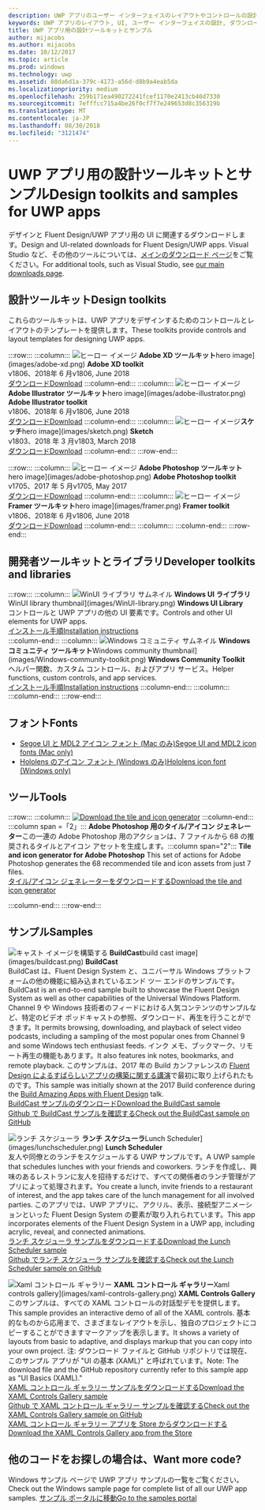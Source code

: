 ```yaml
---
description: UWP アプリのユーザー インターフェイスのレイアウトやコントロールの設計について、最新のダウンロードとツールを入手します。
keywords: UWP アプリのレイアウト, UI, ユーザー インターフェイスの設計, ダウンロード, UWP ツール
title: UWP アプリ用の設計ツールキットとサンプル
author: mijacobs
ms.author: mijacobs
ms.date: 10/12/2017
ms.topic: article
ms.prod: windows
ms.technology: uwp
ms.assetid: 88da6d1a-379c-4173-a56d-d8b9a4eab5da
ms.localizationpriority: medium
ms.openlocfilehash: 259b171ea490272241fcef1170e2413cb40d7330
ms.sourcegitcommit: 7efffcc715a4be26f0cf7f7e249653d8c356319b
ms.translationtype: MT
ms.contentlocale: ja-JP
ms.lasthandoff: 08/30/2018
ms.locfileid: "3121474"
---
```

# <a name="design-toolkits-and-samples-for-uwp-apps"></a><span data-ttu-id="d4ff1-104">UWP アプリ用の設計ツールキットとサンプル</span><span class="sxs-lookup"><span data-stu-id="d4ff1-104">Design toolkits and samples for UWP apps</span></span>
 

<span data-ttu-id="d4ff1-105">デザインと Fluent Design/UWP アプリ用の UI に関連するダウンロードします。</span><span class="sxs-lookup"><span data-stu-id="d4ff1-105">Design and UI-related downloads for Fluent Design/UWP apps.</span></span> <span data-ttu-id="d4ff1-106">Visual Studio など、その他のツールについては、<a href="https://developer.microsoft.com/downloads">メインのダウンロード ページ</a>をご覧ください。</span><span class="sxs-lookup"><span data-stu-id="d4ff1-106">For additional tools, such as Visual Studio, see <a href="https://developer.microsoft.com/downloads">our main downloads page</a>.</span></span> 


## <a name="design-toolkits"></a><span data-ttu-id="d4ff1-107">設計ツールキット</span><span class="sxs-lookup"><span data-stu-id="d4ff1-107">Design toolkits</span></span>

<span data-ttu-id="d4ff1-108">これらのツールキットは、UWP アプリをデザインするためのコントロールとレイアウトのテンプレートを提供します。</span><span class="sxs-lookup"><span data-stu-id="d4ff1-108">These toolkits provide controls and layout templates for designing UWP apps.</span></span>

:::row:::
    :::column:::
        ![<span data-ttu-id="d4ff1-109">ヒーロー イメージ](images/adobe-xd.png) <b>Adobe XD ツールキット</b></span><span class="sxs-lookup"><span data-stu-id="d4ff1-109">hero image](images/adobe-xd.png) <b>Adobe XD toolkit</b></span></span><br>
        <span data-ttu-id="d4ff1-110">v1806、2018年 6 月</span><span class="sxs-lookup"><span data-stu-id="d4ff1-110">v1806, June 2018</span></span><br>
        <a href="https://aka.ms/adobexdtoolkit"><span data-ttu-id="d4ff1-111">ダウンロード</span><span class="sxs-lookup"><span data-stu-id="d4ff1-111">Download</span></span></a>
    :::column-end:::
    :::column:::
        ![<span data-ttu-id="d4ff1-112">ヒーロー イメージ](images/adobe-illustrator.png) <b>Adobe Illustrator ツールキット</b></span><span class="sxs-lookup"><span data-stu-id="d4ff1-112">hero image](images/adobe-illustrator.png) <b>Adobe Illustrator toolkit</b></span></span><br>
        <span data-ttu-id="d4ff1-113">v1806、2018年 6 月</span><span class="sxs-lookup"><span data-stu-id="d4ff1-113">v1806, June 2018</span></span><br>
        <a href="https://aka.ms/adobeillustratortoolkit"><span data-ttu-id="d4ff1-114">ダウンロード</span><span class="sxs-lookup"><span data-stu-id="d4ff1-114">Download</span></span></a>
    :::column-end:::
    :::column:::
        ![<span data-ttu-id="d4ff1-115">ヒーロー イメージ](images/sketch.png)<b>スケッチ</b></span><span class="sxs-lookup"><span data-stu-id="d4ff1-115">hero image](images/sketch.png) <b>Sketch</b></span></span><br>
        <span data-ttu-id="d4ff1-116">v1803、2018 年 3 月</span><span class="sxs-lookup"><span data-stu-id="d4ff1-116">v1803, March 2018</span></span><br>
        <a href="https://aka.ms/sketchtoolkit"><span data-ttu-id="d4ff1-117">ダウンロード</span><span class="sxs-lookup"><span data-stu-id="d4ff1-117">Download</span></span></a>
    :::column-end:::
:::row-end:::

:::row:::
    :::column:::
        ![<span data-ttu-id="d4ff1-118">ヒーロー イメージ](images/adobe-photoshop.png) <b>Adobe Photoshop ツールキット</b></span><span class="sxs-lookup"><span data-stu-id="d4ff1-118">hero image](images/adobe-photoshop.png) <b>Adobe Photoshop toolkit</b></span></span><br>
        <span data-ttu-id="d4ff1-119">v1705、2017 年 5 月</span><span class="sxs-lookup"><span data-stu-id="d4ff1-119">v1705, May 2017</span></span><br>
        <a href="https://aka.ms/adobephotoshoptoolkit"><span data-ttu-id="d4ff1-120">ダウンロード</span><span class="sxs-lookup"><span data-stu-id="d4ff1-120">Download</span></span></a>
    :::column-end:::
    :::column:::
        ![<span data-ttu-id="d4ff1-121">ヒーロー イメージ](images/framer.png) <b>Framer ツールキット</b></span><span class="sxs-lookup"><span data-stu-id="d4ff1-121">hero image](images/framer.png) <b>Framer toolkit</b></span></span><br>
        <span data-ttu-id="d4ff1-122">v1806、2018年 6 月</span><span class="sxs-lookup"><span data-stu-id="d4ff1-122">v1806, June 2018</span></span><br>
        <a href="https://aka.ms/framertoolkit"><span data-ttu-id="d4ff1-123">ダウンロード</span><span class="sxs-lookup"><span data-stu-id="d4ff1-123">Download</span></span></a>
    :::column-end:::
    :::column:::
    :::column-end:::
:::row-end:::

## <a name="developer-toolkits-and-libraries"></a><span data-ttu-id="d4ff1-124">開発者ツールキットとライブラリ</span><span class="sxs-lookup"><span data-stu-id="d4ff1-124">Developer toolkits and libraries</span></span>

:::row:::
    :::column:::
        ![<span data-ttu-id="d4ff1-125">WinUI ライブラリ サムネイル](images/WinUI-library.png) <b>Windows UI ライブラリ</b></span><span class="sxs-lookup"><span data-stu-id="d4ff1-125">WinUI library thumbnail](images/WinUI-library.png) <b>Windows UI Library</b></span></span><br>
        <span data-ttu-id="d4ff1-126">コントロールと UWP アプリの他の UI 要素です。</span><span class="sxs-lookup"><span data-stu-id="d4ff1-126">Controls and other UI elements for UWP apps.</span></span><br/>
        <a href="/uwp/toolkits/winui/getting-started"><span data-ttu-id="d4ff1-127">インストール手順</span><span class="sxs-lookup"><span data-stu-id="d4ff1-127">Installation instructions</span></span></a><br/>
    :::column-end:::
    :::column:::
        ![<span data-ttu-id="d4ff1-128">Windows コミュニティ サムネイル](images/Windows-community-toolkit.png) <b>Windows コミュニティ ツールキット</b></span><span class="sxs-lookup"><span data-stu-id="d4ff1-128">Windows community thumbnail](images/Windows-community-toolkit.png) <b>Windows Community Toolkit</b></span></span><br>
        <span data-ttu-id="d4ff1-129">ヘルパー関数、カスタム コントロール、およびアプリ サービス。</span><span class="sxs-lookup"><span data-stu-id="d4ff1-129">Helper functions, custom controls, and app services.</span></span><br />
        <a href="/windows/uwpcommunitytoolkit/getting-started"><span data-ttu-id="d4ff1-130">インストール手順</span><span class="sxs-lookup"><span data-stu-id="d4ff1-130">Installation instructions</span></span></a>
    :::column-end:::
    :::column:::
    :::column-end:::
:::row-end:::

## <a name="fonts"></a><span data-ttu-id="d4ff1-131">フォント</span><span class="sxs-lookup"><span data-stu-id="d4ff1-131">Fonts</span></span>

* <a href="https://aka.ms/SegoeFonts"><span data-ttu-id="d4ff1-132">Segoe UI と MDL2 アイコン フォント (Mac のみ)</span><span class="sxs-lookup"><span data-stu-id="d4ff1-132">Segoe UI and MDL2 icon fonts (Mac only)</span></span></a>
* <a href="https://aka.ms/hololensiconfont"><span data-ttu-id="d4ff1-133">Hololens のアイコン フォント (Windows のみ)</span><span class="sxs-lookup"><span data-stu-id="d4ff1-133">Hololens icon font (Windows only)</span></span></a>

## <a name="tools"></a><span data-ttu-id="d4ff1-134">ツール</span><span class="sxs-lookup"><span data-stu-id="d4ff1-134">Tools</span></span>

:::row:::
    :::column:::
        <a href="http://go.microsoft.com/fwlink/p/?LinkId=760394"><img src="images/tile-icon-generator.png" alt="Download the tile and icon generator"/></a>
    :::column-end:::
    <span data-ttu-id="d4ff1-135">:::column span =「2」::: **Adobe Photoshop 用のタイル/アイコン ジェネレーター**この一連の Adobe Photoshop 用のアクションは、7 ファイルから 68 の推奨されるタイルとアイコン アセットを生成します。</span><span class="sxs-lookup"><span data-stu-id="d4ff1-135">:::column span="2"::: **Tile and icon generator for Adobe Photoshop** This set of actions for Adobe Photoshop generates the 68 recommended tile and icon assets from just 7 files.</span></span> <br/><a href="http://go.microsoft.com/fwlink/p/?LinkId=760394"><span data-ttu-id="d4ff1-136">タイル/アイコン ジェネレーターをダウンロードする</span><span class="sxs-lookup"><span data-stu-id="d4ff1-136">Download the tile and icon generator</span></span></a></p>
    :::column-end:::
:::row-end:::

    
## <a name="samples"></a><span data-ttu-id="d4ff1-137">サンプル</span><span class="sxs-lookup"><span data-stu-id="d4ff1-137">Samples</span></span>

![<span data-ttu-id="d4ff1-138">キャスト イメージを構築する](images/buildcast.png)
**BuildCast**</span><span class="sxs-lookup"><span data-stu-id="d4ff1-138">build cast image](images/buildcast.png)
**BuildCast**</span></span><br>
<span data-ttu-id="d4ff1-139">BuildCast は、Fluent Design System と、ユニバーサル Windows プラットフォームの他の機能に組み込まれているエンド ツー エンドのサンプルです。</span><span class="sxs-lookup"><span data-stu-id="d4ff1-139">BuildCast is an end-to-end sample built to showcase the Fluent Design System as well as other capabilities of the Universal Windows Platform.</span></span> <span data-ttu-id="d4ff1-140">Channel 9 や Windows 技術者のフィードにおける人気コンテンツのサンプルなど、特定のビデオ ポッドキャストの参照、ダウンロード、再生を行うことができます。</span><span class="sxs-lookup"><span data-stu-id="d4ff1-140">It permits browsing, downloading, and playback of select video podcasts, including a sampling of the most popular ones from Channel 9 and some Windows tech enthusiast feeds.</span></span> <span data-ttu-id="d4ff1-141">インク メモ、ブックマーク、リモート再生の機能もあります。</span><span class="sxs-lookup"><span data-stu-id="d4ff1-141">It also features ink notes, bookmarks, and remote playback.</span></span> <span data-ttu-id="d4ff1-142">このサンプルは、2017 年の Build カンファレンスの <a href="https://channel9.msdn.com/Events/Build/2017/B8034">Fluent Design によるすばらしいアプリの構築に関する講演</a>で最初に取り上げられたものです。</span><span class="sxs-lookup"><span data-stu-id="d4ff1-142">This sample was initially shown at the 2017 Build conference during the <a href="https://channel9.msdn.com/Events/Build/2017/B8034">Build Amazing Apps with Fluent Design</a> talk.</span></span> <br>
<a href="https://github.com/Microsoft/BuildCast/archive/master.zip"><span data-ttu-id="d4ff1-143">BuildCast サンプルのダウンロード</span><span class="sxs-lookup"><span data-stu-id="d4ff1-143">Download the BuildCast sample</span></span></a> <br><a href="https://github.com/Microsoft/BuildCast"><span data-ttu-id="d4ff1-144">Github で BuildCast サンプルを確認する</span><span class="sxs-lookup"><span data-stu-id="d4ff1-144">Check out the BuildCast sample on GitHub</span></span></a>

![<span data-ttu-id="d4ff1-145">ランチ スケジューラ](images/lunchscheduler.png)
**ランチ スケジューラ**</span><span class="sxs-lookup"><span data-stu-id="d4ff1-145">Lunch Scheduler](images/lunchscheduler.png)
**Lunch Scheduler**</span></span><br>
<span data-ttu-id="d4ff1-146">友人や同僚とのランチをスケジュールする UWP サンプルです。</span><span class="sxs-lookup"><span data-stu-id="d4ff1-146">A UWP sample that schedules lunches with your friends and coworkers.</span></span> <span data-ttu-id="d4ff1-147">ランチを作成し、興味のあるレストランに友人を招待するだけで、すべての関係者のランチ管理がアプリによって処理されます。</span><span class="sxs-lookup"><span data-stu-id="d4ff1-147">You create a lunch, invite friends to a restaurant of interest, and the app takes care of the lunch management for all involved parties.</span></span> <span data-ttu-id="d4ff1-148">このアプリでは、UWP アプリに、アクリル、表示、接続型アニメーションといった Fluent Design System の要素が取り入れられています。</span><span class="sxs-lookup"><span data-stu-id="d4ff1-148">This app incorporates elements of the Fluent Design System in a UWP app, including acrylic, reveal, and connected animations.</span></span> <br/><a href="https://github.com/Microsoft/Windows-appsample-lunch-scheduler/archive/master.zip"><span data-ttu-id="d4ff1-149">ランチ スケジューラ サンプルをダウンロードする</span><span class="sxs-lookup"><span data-stu-id="d4ff1-149">Download the Lunch Scheduler sample</span></span></a><br/><a href="https://github.com/Microsoft/Windows-appsample-lunch-scheduler"><span data-ttu-id="d4ff1-150">Github でランチ スケジューラ サンプルを確認する</span><span class="sxs-lookup"><span data-stu-id="d4ff1-150">Check out the Lunch Scheduler sample on GitHub</span></span></a></p>  

![<span data-ttu-id="d4ff1-151">Xaml コントロール ギャラリー](images/xaml-controls-gallery.png)
**XAML コントロール ギャラリー**</span><span class="sxs-lookup"><span data-stu-id="d4ff1-151">Xaml controls gallery](images/xaml-controls-gallery.png)
**XAML Controls Gallery**</span></span><br>
<span data-ttu-id="d4ff1-152">このサンプルは、すべての XAML コントロールの対話型デモを提供します。</span><span class="sxs-lookup"><span data-stu-id="d4ff1-152">This sample provides an interactive demo of all of the XAML controls.</span></span> <span data-ttu-id="d4ff1-153">基本的なものから応用まで、さまざまなレイアウトを示し、独自のプロジェクトにコピーすることができますマークアップを表示します。</span><span class="sxs-lookup"><span data-stu-id="d4ff1-153">It shows a variety of layouts from basic to adaptive, and displays markup that you can copy into your own project.</span></span> <span data-ttu-id="d4ff1-154">注: ダウンロード ファイルと GitHub リポジトリでは現在、このサンプル アプリが "UI の基本 (XAML)" と呼ばれています。</span><span class="sxs-lookup"><span data-stu-id="d4ff1-154">Note: The download file and the GitHub repository currently refer to this sample app as "UI Basics (XAML)."</span></span> <br/><a href="https://github.com/Microsoft/Windows-universal-samples/archive/master.zip"><span data-ttu-id="d4ff1-155">XAML コントロール ギャラリー サンプルをダウンロードする</span><span class="sxs-lookup"><span data-stu-id="d4ff1-155">Download the XAML Controls Gallery sample</span></span></a><br/><a href="https://github.com/Microsoft/Windows-universal-samples/tree/master/Samples/XamlUIBasics"><span data-ttu-id="d4ff1-156">Github で XAML コントロール ギャラリー サンプルを確認する</span><span class="sxs-lookup"><span data-stu-id="d4ff1-156">Check out the XAML Controls Gallery sample on GitHub</span></span></a> <br/><a href="https://www.microsoft.com/store/apps/9msvh128x2zt"><span data-ttu-id="d4ff1-157">XAML コントロール ギャラリー アプリを Store からダウンロードする</span><span class="sxs-lookup"><span data-stu-id="d4ff1-157">Download the XAML Controls Gallery app from the Store</span></span></a></p>

## <a name="want-more-code"></a><span data-ttu-id="d4ff1-158">他のコードをお探しの場合は、</span><span class="sxs-lookup"><span data-stu-id="d4ff1-158">Want more code?</span></span>

<span data-ttu-id="d4ff1-159">Windows サンプル ページで UWP アプリ サンプルの一覧をご覧ください。</span><span class="sxs-lookup"><span data-stu-id="d4ff1-159">Check out the Windows sample page for complete list of all our UWP app samples.</span></span> <a href="https://developer.microsoft.com/samples"><span data-ttu-id="d4ff1-160">サンプル ポータルに移動</span><span class="sxs-lookup"><span data-stu-id="d4ff1-160">Go to the samples portal</span></span></a>
